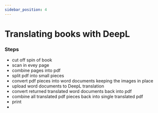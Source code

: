 ```yaml
---
sidebar_position: 4
---
```


# Translating books with DeepL

### Steps
- cut off spin of book
- scan in evey page
- combine pages into pdf
- split pdf into small pieces
- convert pdf pieces into word documents keeping the images in place
- upload word documents to DeepL translation
- convert returned translated word documents back into pdf
- combine all translated pdf pieces back into single translated pdf
- print
- 

